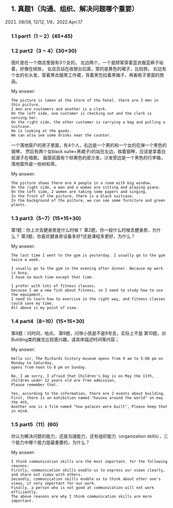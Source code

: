 
## 1.   真题1（沟通、组织、解决问题哪个重要）
2021. 08/08, 12/12, 1/9，2022.Apri.17
### 1.1 part1（1 ~ 2）(45+45)
### 1.2 part2（3 ~ 4）(30+30)
图片是在一个商店里面有3个女的。 左边两个，一个是顾客穿着蓝衣服蓝裤子站着，好像在结账，
女店员站在收银台后面，穿的是黄色的裙子，比较胖。 
右边有个女的长头发，穿着黑衣服黑工作裙，背着黑包拉着黑箱子，再看柜子里面的商品。

My answer:

```
The picture is taken at the store of the hotel. there are 3 men in this picture. 
2 men are customers and another is a clerk.
On the left side, one customer is checking out and the clerk is serving her.
On the right side, the other customer is carrying a bag and pulling a suitcase.
He is looking at the goods.
We can also see some drinks near the counter.
```

一个落地窗户的房子里面，有4个人，右边是一个男的和一个女的在弹一个黑色的钢琴，
然后有两个女black suite+黑裙子)的站在左边，挨着钢琴，应该是拿着白纸谱子在唱歌。 
画面前面有个棕黄色的皮沙发，沙发旁边是一个黑色的行李箱，落地窗外是一些树和草。

My answer:

```
The picture shows there are 4 people in a room with big window. 
On the right side, a man and a woman are sitting and playing piano. 
On the left side, 2 women are taking some papers and singing. 
In the front of the picture, there is a black suitcase. 
In the background of the picture, we can see some furniture and green plants.
```

### 1.3 part3（5~7）(15+15+30)
第1题：你上次去健身房是什么时候？
第2题，你一般什么时候去健身房，为什么？
第3题，你喜欢健身房设备多好?还是课程多更好，为什么？

My answer:

```
The last time I went to the gym is yesterday. I usually go to the gym twice a week. 

I usually go to the gym in the evening after dinner. Because my work is busy, 
I have no much time except that time. 

I prefer with lots of fitness classes.
because I am a new fish about fitness, so I need to study how to use the equipment, 
I need to learn how to exercise in the right way, and fitness classes could save my time.
All above is my point of view.
```
### 1.4 part4（8~10）(15+15+30)
 
第8题：问时间，地点。
第9题，问带小孩是不是8号去，实际上不是
第10题，对Building类的展览比较感兴趣，请具体描述时间等内容；

My answer:

```
Hello sir, The Richards history museum opens from 9 am to 5:00 pm on Monday to Saturday, 
opens from noon to 8 pm on Sunday.

No, I am sorry, I afraid that Children's Day is on May the 11th, 
children under 12 years old are free admission, 
Please remember that.

Yes, according to the information, there are 2 events about building. 
First, there is an exhibition named "houses around the world" on may the 4th, 
Another one is a film named "how palaces were built", Please keep that in mind.
```

### 1.5 part5（11）(60)
你认为解决问题的能力，还是沟通能力，还有组织能力（organization skills），三个能力中哪个能力是最重要的，为什么？

My answer:

```
I think communication skills are the most important. for the following reasons:
Firstly, communication skills enable us to express our views clearly, and share out views with others. 
Secondly, communication skills enable us to think about other one's views, it very important for our work. 
Finally, a person who is not good at communication will not work efficiently.
The above reasons are why I think communication skills are more important.
```
